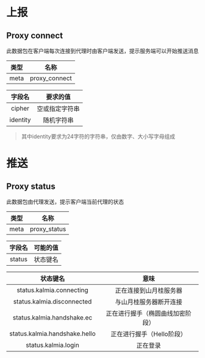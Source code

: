# 上报

## Proxy connect

此数据包在客户端每次连接到代理时由客户端发送，提示服务端可以开始推送消息

|  类型  |      名称       |     
|:----:|:-------------:|
| meta | proxy_connect |

|  字段名   |  要求的值   |     
|:------:|:-------:|
| cipher | 空或指定字符串 |    
| identity | 随机字符串 |    

> 其中identity要求为24字符的字符串，仅由数字、大小写字母组成

# 推送

## Proxy status

此数据包由代理发送，提示客户端当前代理的状态

|  类型  |      名称      |     
|:----:|:------------:|
| meta | proxy_status |

|  字段名   | 可能的值 |     
|:------:|:----:|
| status | 状态键名 |       

|             状态键名              |        意味        |     
|:-----------------------------:|:----------------:|
|   status.kalmia.connecting    |   正在连接到山月桂服务器    |
|  status.kalmia.disconnected   |   与山月桂服务器断开连接    |
|  status.kalmia.handshake.ec   | 正在进行握手（椭圆曲线加密阶段） |
| status.kalmia.handshake.hello | 正在进行握手（Hello阶段）  |
|      status.kalmia.login      |       正在登录       |
